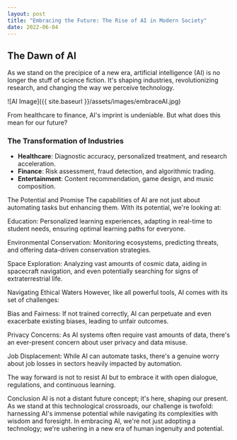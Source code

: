 ```yaml
---
layout: post
title: "Embracing the Future: The Rise of AI in Modern Society"
date: 2022-06-04
---
```


## The Dawn of AI

As we stand on the precipice of a new era, artificial intelligence (AI) is no longer the stuff of science fiction. It's shaping industries, revolutionizing research, and changing the way we perceive technology.

![AI Image]({{ site.baseurl }}/assets/images/embraceAI.jpg)

From healthcare to finance, AI's imprint is undeniable. But what does this mean for our future?

### The Transformation of Industries

- **Healthcare**: Diagnostic accuracy, personalized treatment, and research acceleration.
- **Finance**: Risk assessment, fraud detection, and algorithmic trading.
- **Entertainment**: Content recommendation, game design, and music composition.

The Potential and Promise
The capabilities of AI are not just about automating tasks but enhancing them. With its potential, we're looking at:

Education: Personalized learning experiences, adapting in real-time to student needs, ensuring optimal learning paths for everyone.

Environmental Conservation: Monitoring ecosystems, predicting threats, and offering data-driven conservation strategies.

Space Exploration: Analyzing vast amounts of cosmic data, aiding in spacecraft navigation, and even potentially searching for signs of extraterrestrial life.

Navigating Ethical Waters
However, like all powerful tools, AI comes with its set of challenges:

Bias and Fairness: If not trained correctly, AI can perpetuate and even exacerbate existing biases, leading to unfair outcomes.

Privacy Concerns: As AI systems often require vast amounts of data, there's an ever-present concern about user privacy and data misuse.

Job Displacement: While AI can automate tasks, there's a genuine worry about job losses in sectors heavily impacted by automation.

The way forward is not to resist AI but to embrace it with open dialogue, regulations, and continuous learning.

Conclusion
AI is not a distant future concept; it's here, shaping our present. As we stand at this technological crossroads, our challenge is twofold: harnessing AI's immense potential while navigating its complexities with wisdom and foresight. In embracing AI, we're not just adopting a technology; we're ushering in a new era of human ingenuity and potential.
